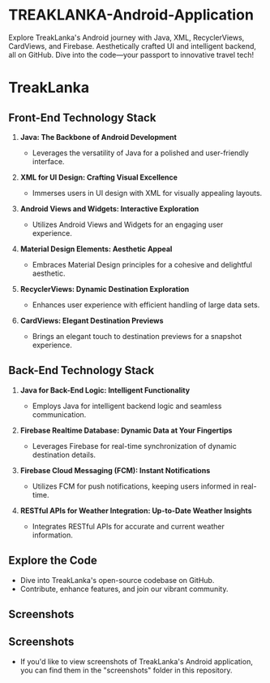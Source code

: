 # TREAKLANKA-Android-Application
Explore TreakLanka's Android journey with Java, XML, RecyclerViews, CardViews, and Firebase. Aesthetically crafted UI and intelligent backend, all on GitHub. Dive into the code—your passport to innovative travel tech!
# TreakLanka

## Front-End Technology Stack

1. **Java: The Backbone of Android Development**
   - Leverages the versatility of Java for a polished and user-friendly interface.

2. **XML for UI Design: Crafting Visual Excellence**
   - Immerses users in UI design with XML for visually appealing layouts.

3. **Android Views and Widgets: Interactive Exploration**
   - Utilizes Android Views and Widgets for an engaging user experience.

4. **Material Design Elements: Aesthetic Appeal**
   - Embraces Material Design principles for a cohesive and delightful aesthetic.

5. **RecyclerViews: Dynamic Destination Exploration**
   - Enhances user experience with efficient handling of large data sets.

6. **CardViews: Elegant Destination Previews**
   - Brings an elegant touch to destination previews for a snapshot experience.

## Back-End Technology Stack

1. **Java for Back-End Logic: Intelligent Functionality**
   - Employs Java for intelligent backend logic and seamless communication.

2. **Firebase Realtime Database: Dynamic Data at Your Fingertips**
   - Leverages Firebase for real-time synchronization of dynamic destination details.

3. **Firebase Cloud Messaging (FCM): Instant Notifications**
   - Utilizes FCM for push notifications, keeping users informed in real-time.

4. **RESTful APIs for Weather Integration: Up-to-Date Weather Insights**
   - Integrates RESTful APIs for accurate and current weather information.

## Explore the Code

- Dive into TreakLanka's open-source codebase on GitHub.
- Contribute, enhance features, and join our vibrant community.

## Screenshots

## Screenshots

- If you'd like to view screenshots of TreakLanka's Android application, you can find them in the "screenshots" folder in this repository.


